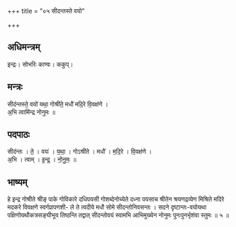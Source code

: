 +++
title = "०५ सीदन्तस्ते वयो"

+++
## अधिमन्त्रम्
इन्द्रः। सोभरिः काण्वः। ककुप्।

## मन्त्रः
सीद॑न्तस्ते॒ वयो॑ यथा॒ गोश्री॑ते॒ मधौ॑ मदि॒रे वि॒वक्ष॑णे ।  
अ॒भि त्वामि॑न्द्र नोनुमः ॥

## पदपाठः
सीद॑न्तः । ते॒ । वयः॑ । य॒था॒ । गोऽश्री॑ते । मधौ॑ । म॒दि॒रे । वि॒वक्ष॑णे ।  
अ॒भि । त्वाम् । इ॒न्द्र॒ । नो॒नु॒मः॒ ॥

## भाष्यम्
हे इन्द्र गोश्रीते श्रीङ् पाके गोविकारे दधिपयसी गोशब्देनोच्येते दध्ना पयसाच श्रीतेन श्रयणद्रव्येण मिश्रिते मदिरे मदकरे विवक्षणे स्वर्गप्रापणशी- ले ते त्वदीये मधौ सोमे सीदन्तोनिवसन्तः । सदने दृष्टान्तः-वयोयथा पक्षिणोयथौकत्रसङ्घीभूय तिष्ठन्ति तद्वात् सीदन्तोवयं स्वामभि आभिमुख्येन नोनुमः पुनःपुनर्भृशंवा स्तुमः ॥ ५ ॥